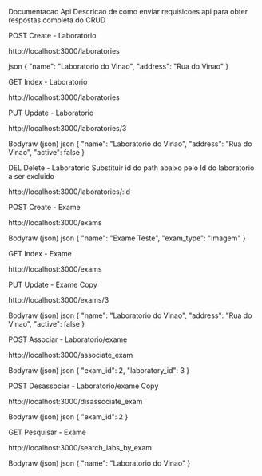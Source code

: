 Documentacao Api
Descricao de como enviar requisicoes api para obter respostas completa do CRUD

POST
Create - Laboratorio

http://localhost:3000/laboratories

json
{
"name": "Laboratorio do Vinao",
"address": "Rua do Vinao"
}

GET
Index - Laboratorio

http://localhost:3000/laboratories

PUT
Update - Laboratorio

http://localhost:3000/laboratories/3

Bodyraw (json)
json
{
"name": "Laboratorio do Vinao",
"address": "Rua do Vinao",
"active": false
}


DEL
Delete - Laboratorio
Substituir id do path abaixo pelo Id do laboratorio a ser excluido

http://localhost:3000/laboratories/:id

POST
Create - Exame

http://localhost:3000/exams

Bodyraw (json)
json
{
"name": "Exame Teste",
"exam_type": "Imagem"
}

GET
Index - Exame

http://localhost:3000/exams

PUT
Update - Exame Copy

http://localhost:3000/exams/3

Bodyraw (json)
json
{
"name": "Laboratorio do Vinao",
"address": "Rua do Vinao",
"active": false
}

POST
Associar - Laboratorio/exame

http://localhost:3000/associate_exam

Bodyraw (json)
json
{
"exam_id": 2,
"laboratory_id": 3
}

POST
Desassociar - Laboratorio/exame Copy

http://localhost:3000/disassociate_exam

Bodyraw (json)
json
{
"exam_id": 2
}

GET
Pesquisar - Exame

http://localhost:3000/search_labs_by_exam

Bodyraw (json)
json
{
"name": "Laboratorio do Vinao"
}
